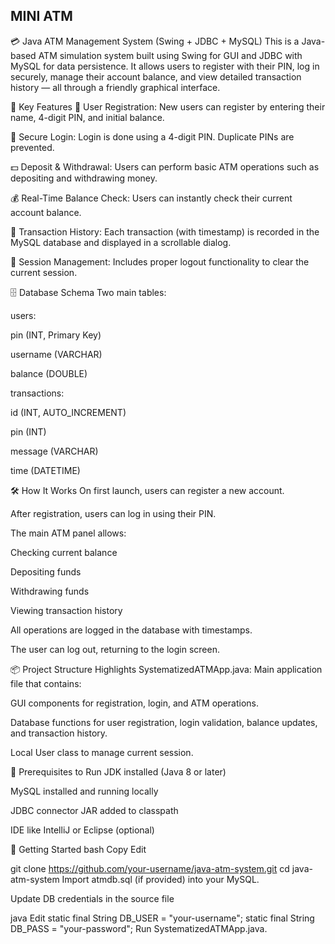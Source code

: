 ## MINI ATM


💳 Java ATM Management System (Swing + JDBC + MySQL)
This is a Java-based ATM simulation system built using Swing for GUI and JDBC with MySQL for data persistence. It allows users to register with their PIN, log in securely, manage their account balance, and view detailed transaction history — all through a friendly graphical interface.

📌 Key Features
👤 User Registration: New users can register by entering their name, 4-digit PIN, and initial balance.

🔐 Secure Login: Login is done using a 4-digit PIN. Duplicate PINs are prevented.

💵 Deposit & Withdrawal: Users can perform basic ATM operations such as depositing and withdrawing money.

💰 Real-Time Balance Check: Users can instantly check their current account balance.

📜 Transaction History: Each transaction (with timestamp) is recorded in the MySQL database and displayed in a scrollable dialog.

🔁 Session Management: Includes proper logout functionality to clear the current session.


🗄️ Database Schema
Two main tables:

users:

pin (INT, Primary Key)

username (VARCHAR)

balance (DOUBLE)

transactions:

id (INT, AUTO_INCREMENT)

pin (INT)

message (VARCHAR)

time (DATETIME)

🛠️ How It Works
On first launch, users can register a new account.

After registration, users can log in using their PIN.

The main ATM panel allows:

Checking current balance

Depositing funds

Withdrawing funds

Viewing transaction history

All operations are logged in the database with timestamps.

The user can log out, returning to the login screen.

📦 Project Structure Highlights
SystematizedATMApp.java: Main application file that contains:

GUI components for registration, login, and ATM operations.

Database functions for user registration, login validation, balance updates, and transaction history.

Local User class to manage current session.

🧪 Prerequisites to Run
JDK installed (Java 8 or later)

MySQL installed and running locally

JDBC connector JAR added to classpath

IDE like IntelliJ or Eclipse (optional)

🚀 Getting Started
bash
Copy
Edit

git clone https://github.com/your-username/java-atm-system.git
cd java-atm-system
Import atmdb.sql (if provided) into your MySQL.

Update DB credentials in the source file

java
Edit
static final String DB_USER = "your-username";
static final String DB_PASS = "your-password";
Run SystematizedATMApp.java.
